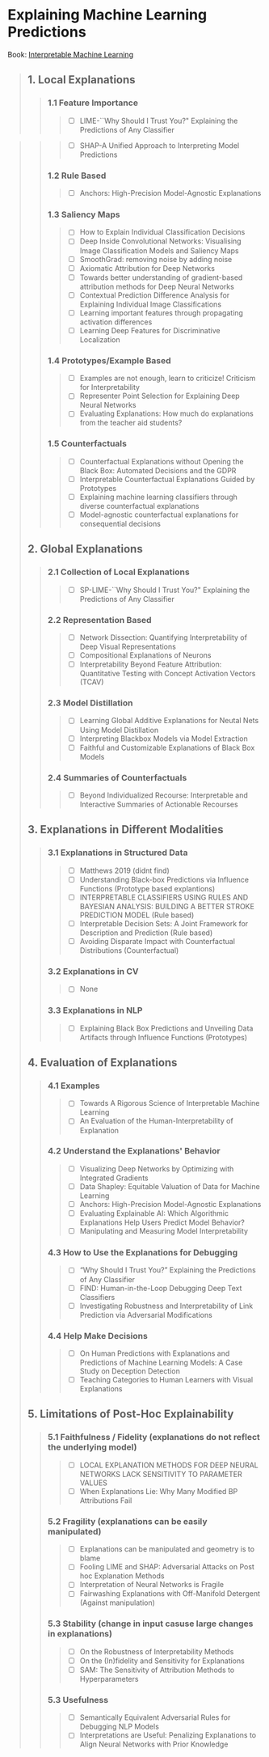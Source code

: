 # Explaining Machine Learning Predictions
Book: [Interpretable Machine Learning][1]
>## 1. Local Explanations
>>### 1.1 Feature Importance
>>>  * [ ] LIME-``Why Should I Trust You?" Explaining the Predictions of Any Classifier 

>>>  * [ ] SHAP-A Unified Approach to Interpreting Model Predictions
>>### 1.2 Rule Based
>>>  * [ ] Anchors: High-Precision Model-Agnostic Explanations   
>>### 1.3 Saliency Maps
>>>  * [ ] How to Explain Individual Classification Decisions   
>>>  * [ ] Deep Inside Convolutional Networks: Visualising Image Classification Models and Saliency Maps 
>>>  * [ ] SmoothGrad: removing noise by adding noise   
>>>  * [ ] Axiomatic Attribution for Deep Networks 
>>>  * [ ] Towards better understanding of gradient-based attribution methods for Deep Neural Networks   
>>>  * [ ] Contextual Prediction Difference Analysis for Explaining Individual Image Classifications 
>>>  * [ ] Learning important features through propagating activation differences   
>>>  * [ ] Learning Deep Features for Discriminative Localization   
>>### 1.4 Prototypes/Example Based
>>>  * [ ] Examples are not enough, learn to criticize! Criticism for Interpretability 
>>>  * [ ] Representer Point Selection for Explaining Deep Neural Networks 
>>>  * [ ] Evaluating Explanations: How much do explanations from the teacher aid students? 
>>### 1.5 Counterfactuals
>>>  * [ ] Counterfactual Explanations without Opening the Black Box: Automated Decisions and the GDPR 
>>>  * [ ] Interpretable Counterfactual Explanations Guided by Prototypes 
>>>  * [ ] Explaining machine learning classifiers through diverse counterfactual explanations 
>>>  * [ ] Model-agnostic counterfactual explanations for consequential decisions 
>## 2. Global Explanations
>>### 2.1 Collection of Local Explanations
>>>  * [ ] SP-LIME-``Why Should I Trust You?" Explaining the Predictions of Any Classifier
>>### 2.2 Representation Based
>>>  * [ ] Network Dissection: Quantifying Interpretability of Deep Visual Representations
>>>  * [ ] Compositional Explanations of Neurons
>>>  * [ ] Interpretability Beyond Feature Attribution: Quantitative Testing with Concept Activation Vectors (TCAV)
>>### 2.3 Model Distillation
>>>  * [ ] Learning Global Additive Explanations for Neutal Nets Using Model Distillation 
>>>  * [ ] Interpreting Blackbox Models via Model Extraction
>>>  * [ ] Faithful and Customizable Explanations of Black Box Models
>>### 2.4 Summaries of Counterfactuals
>>>  * [ ]  Beyond Individualized Recourse: Interpretable and Interactive Summaries of Actionable Recourses 
>## 3. Explanations in Different Modalities
>>### 3.1 Explanations in Structured Data
>>>  * [ ] Matthews 2019 (didnt find)
>>>  * [ ] Understanding Black-box Predictions via Influence Functions (Prototype based explantions)
>>>  * [ ] INTERPRETABLE CLASSIFIERS USING RULES AND BAYESIAN ANALYSIS: BUILDING A BETTER STROKE PREDICTION MODEL 
(Rule based)
>>>  * [ ] Interpretable Decision Sets: A Joint Framework for Description and Prediction (Rule based)
>>>  * [ ] Avoiding Disparate Impact with Counterfactual Distributions (Counterfactual)
>>### 3.2 Explanations in CV 
>>>  * [ ] None
>>### 3.3 Explanations in NLP
>>>  * [ ] Explaining Black Box Predictions and Unveiling Data Artifacts through Influence Functions (Prototypes)
>## 4. Evaluation of Explanations
>>### 4.1 Examples
>>>  * [ ] Towards A Rigorous Science of Interpretable Machine Learning
>>>  * [ ] An Evaluation of the Human-Interpretability of Explanation
>>### 4.2 Understand the Explanations' Behavior
>>>  * [ ] Visualizing Deep Networks by Optimizing with Integrated Gradients
>>>  * [ ] Data Shapley: Equitable Valuation of Data for Machine Learning
>>>  * [ ] Anchors: High-Precision Model-Agnostic Explanations
>>>  * [ ] Evaluating Explainable AI: Which Algorithmic Explanations Help Users Predict Model Behavior?
>>>  * [ ] Manipulating and Measuring Model Interpretability
>>### 4.3 How to Use the Explanations for Debugging
>>>  * [ ] “Why Should I Trust You?” Explaining the Predictions of Any Classifier
>>>  * [ ] FIND: Human-in-the-Loop Debugging Deep Text Classifiers
>>>  * [ ] Investigating Robustness and Interpretability of Link Prediction via Adversarial Modifications
>>### 4.4 Help Make Decisions
>>>  * [ ] On Human Predictions with Explanations and Predictions of Machine Learning Models: A Case Study on Deception Detection
>>>  * [ ] Teaching Categories to Human Learners with Visual Explanations
>## 5. Limitations of Post-Hoc Explainability
>>### 5.1 Faithfulness / Fidelity (explanations do not reflect the underlying model)
>>>  * [ ] LOCAL EXPLANATION METHODS FOR DEEP NEURAL NETWORKS LACK SENSITIVITY TO PARAMETER VALUES
>>>  * [ ] When Explanations Lie: Why Many Modified BP Attributions Fail
>>### 5.2 Fragility (explanations can be easily manipulated)
>>>  * [ ] Explanations can be manipulated and geometry is to blame
>>>  * [ ] Fooling LIME and SHAP: Adversarial Attacks on Post hoc Explanation Methods
>>>  * [ ] Interpretation of Neural Networks is Fragile
>>>  * [ ] Fairwashing Explanations with Off-Manifold Detergent (Against manipulation)
>>### 5.3 Stability (change in input casuse large changes in explanations)
>>>  * [ ] On the Robustness of Interpretability Methods
>>>  * [ ] On the (In)fidelity and Sensitivity for Explanations
>>>  * [ ] SAM: The Sensitivity of Attribution Methods to Hyperparameters
>>### 5.3 Usefulness
>>>  * [ ] Semantically Equivalent Adversarial Rules for Debugging NLP Models 
>>>  * [ ]  Interpretations are Useful: Penalizing Explanations to Align Neural Networks with Prior Knowledge

[1]:https://christophm.github.io/interpretable-ml-book/example-based.html






<!-- 1. Build inherently interpretable predictive models (e.g. Linear models, Decision Trees)

It certain settins, accuracy-interpretability trade offs may exist.
 
2. Explain pre-built models in a post-hoc manner (e.g. LIME, Teacher-student)


If you can build an interpretable model which is also adequately accurate for your setting, DI IT!


Otherwise, post hoc explanations come to the rescure!


What is an Explanation?

Defination: Interpretable description of the model behavior
Faithful: 
 :

Global explanation may be too complicated 
Defination: Interpretable description of the model behavior in a target neighborhood


Local Explanations vs. Global explanations
1. Explain individual predictions                                                 vs      explain complete behavior of the model 
2. Help unearth biases in the local neighborhood of a given instance              vs      Help shed light on big picture biases affeting larger subgroups
3. Help vet if individual predictions are being made for the right reasons        vs      Help vet if the model, at a high level, is suitable for deployment.


Feature Importances:
    LIME:
    SHAP:Shapley Values as Importabce 

Relu based:
     Anchors: Sufficient Conditions -->

